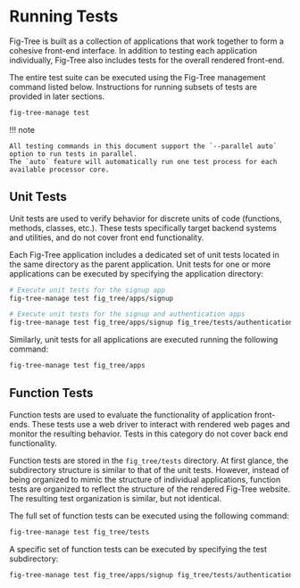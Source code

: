# Running Tests

Fig-Tree is built as a collection of applications that work together to form a cohesive front-end interface.
In addition to testing each application individually, Fig-Tree also includes tests for the overall rendered front-end.

The entire test suite can be executed using the Fig-Tree management command listed below.
Instructions for running subsets of tests are provided in later sections.

```bash
fig-tree-manage test
```

!!! note

    All testing commands in this document support the `--parallel auto` option to run tests in parallel.
    The `auto` feature will automatically run one test process for each available processor core.

## Unit Tests

Unit tests are used to verify behavior for discrete units of code (functions, methods, classes, etc.).
These tests specifically target backend systems and utilities, and do not cover front end functionality.

Each Fig-Tree application includes a dedicated set of unit tests located in the same directory as the parent application.
Unit tests for one or more applications can be executed by specifying the application directory:

```bash
# Execute unit tests for the signup app
fig-tree-manage test fig_tree/apps/signup

# Execute unit tests for the signup and authentication apps
fig-tree-manage test fig_tree/apps/signup fig_tree/tests/authentication
```

Similarly, unit tests for all applications are executed running the following command:

```bash
fig-tree-manage test fig_tree/apps 
```

## Function Tests

Function tests are used to evaluate the functionality of application front-ends.
These tests use a web driver to interact with rendered web pages and monitor the resulting behavior.
Tests in this category do not cover back end functionality.

Function tests are stored in the `fig_tree/tests` directory.
At first glance, the subdirectory structure is similar to that of the unit tests.
However, instead of being organized to mimic the structure of individual applications, function tests are organized to reflect the structure of the rendered Fig-Tree website.
The resulting test organization is similar, but not identical.

The full set of function tests can be executed using the following command:

```bash
fig-tree-manage test fig_tree/tests 
```

A specific set of function tests can be executed by specifying the test subdirectory:

```bash
fig-tree-manage test fig_tree/apps/signup fig_tree/tests/authentication 
```
